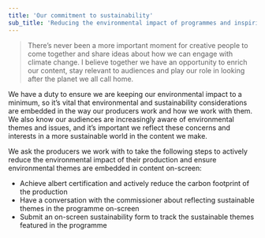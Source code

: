 ```yaml
---
title: 'Our commitment to sustainability'
sub_title: 'Reducing the environmental impact of programmes and inspiring audiences'
---
```


> There’s never been a more important moment for creative people to come together and share ideas about how we can engage with climate change. I believe together we have an opportunity to enrich our content, stay relevant to audiences and play our role in looking after the planet we all call home.

We have a duty to ensure we are keeping our environmental impact to a minimum, so it’s vital that environmental and sustainability considerations are embedded in the way our producers work and how we work with them. We also know our audiences are increasingly aware of environmental themes and issues, and it’s important we reflect these concerns and interests in a more sustainable world in the content we make.

We ask the producers we work with to take the following steps to actively reduce the environmental impact of their production and ensure environmental themes are embedded in content on-screen:

- Achieve albert certification and actively reduce the carbon footprint of the production
- Have a conversation with the commissioner about reflecting sustainable themes in the programme on-screen
- Submit an on-screen sustainability form to track the sustainable themes featured in the programme
